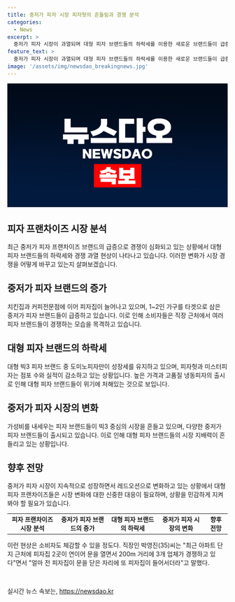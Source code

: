 ```yaml
---
title: 중저가 피자 시장 피자헛의 흔들림과 경쟁 분석
categories:
  - News
excerpt: >
  중저가 피자 시장이 과열되며 대형 피자 브랜드들의 하락세를 이용한 새로운 브랜드들이 급증하고 있다. 피자 시장에서 높은 수요를 보인 중저가 피자 브랜드는 경쟁이 심해지며 점포 수를 늘리고 있다. 대형 피자 브랜드들의 매출과 점포 수는 감소하고 있는 가운데, 냉동피자 시장의 성장으로 인해 중저가 피자 브랜드들이 계속해서 등장하고 있다. 각종 프랜차이즈 사업의 증가로 피자 시장은 계속해서 변화하고 있는 가운데, 실제로 몇몇 브랜드들은 매출과 점포 수에서 감소세를 보이고 있다.
feature_text: >
  중저가 피자 시장이 과열되며 대형 피자 브랜드들의 하락세를 이용한 새로운 브랜드들이 급증하고 있다. 피자 시장에서 높은 수요를 보인 중저가 피자 브랜드는 경쟁이 심해지며 점포 수를 늘리고 있다. 대형 피자 브랜드들의 매출과 점포 수는 감소하고 있는 가운데, 냉동피자 시장의 성장으로 인해 중저가 피자 브랜드들이 계속해서 등장하고 있다. 각종 프랜차이즈 사업의 증가로 피자 시장은 계속해서 변화하고 있는 가운데, 실제로 몇몇 브랜드들은 매출과 점포 수에서 감소세를 보이고 있다.
image: '/assets/img/newsdao_breakingnews.jpg'
---
```


<p><img src="/assets/img/newsdao_breakingnews.jpg" alt="pcversion 속보" /></p>

<h2 data-ke-size="size26">피자 프랜차이즈 시장 분석</h2>

<p data-ke-size="size16">최근 중저가 피자 프랜차이즈 브랜드의 급증으로 경쟁이 심화되고 있는 상황에서 대형 피자 브랜드들의 하락세와 경쟁 과열 현상이 나타나고 있습니다. 이러한 변화가 시장 경쟁을 어떻게 바꾸고 있는지 살펴보겠습니다.</p>

<h2 data-ke-size="size26">중저가 피자 브랜드의 증가</h2>

<p data-ke-size="size16">치킨집과 커피전문점에 이어 피자집이 늘어나고 있으며, 1~2인 가구를 타겟으로 삼은 중저가 피자 브랜드들이 급증하고 있습니다. 이로 인해 소비자들은 직장 근처에서 여러 피자 브랜드들이 경쟁하는 모습을 목격하고 있습니다.</p>

<h2 data-ke-size="size26">대형 피자 브랜드의 하락세</h2>

<p data-ke-size="size16">대형 빅3 피자 브랜드 중 도미노피자만이 성장세를 유지하고 있으며, 피자헛과 미스터피자는 점포 수와 실적이 감소하고 있는 상황입니다. 높은 가격과 고품질 냉동피자의 출시로 인해 대형 피자 브랜드들이 위기에 처해있는 것으로 보입니다.</p>

<h2 data-ke-size="size26">중저가 피자 시장의 변화</h2>

<p data-ke-size="size16">가성비를 내세우는 피자 브랜드들이 빅3 중심의 시장을 흔들고 있으며, 다양한 중저가 피자 브랜드들이 출시되고 있습니다. 이로 인해 대형 피자 브랜드들의 시장 지배력이 흔들리고 있는 상황입니다.</p>

<h2 data-ke-size="size26">향후 전망</h2>

<p data-ke-size="size16">중저가 피자 시장이 지속적으로 성장하면서 레드오션으로 변화하고 있는 상황에서 대형 피자 프랜차이즈들은 시장 변화에 대한 신중한 대응이 필요하며, 상황을 민감하게 지켜봐야 할 필요가 있습니다.</p>

<table>
    <tr>
        <td style="text-align: center; height: 17px;"><b>피자 프랜차이즈 시장 분석</b></td>
        <td style="text-align: center; height: 17px;"><b>중저가 피자 브랜드의 증가</b></td>
        <td style="text-align: center; height: 17px;"><b>대형 피자 브랜드의 하락세</b></td>
        <td style="text-align: center; height: 17px;"><b>중저가 피자 시장의 변화</b></td>
        <td style="text-align: center; height: 17px;"><b>향후 전망</b></td>
    </tr>
</table>

<p data-ke-size="size16">이런 현상은 소비자도 체감할 수 있을 정도다. 직장인 박영진(35)씨는 "최근 아파트 단지 근처에 피자집 2곳이 연이어 문을 열면서 200m 거리에 3개 업체가 경쟁하고 있다"면서 "얼마 전 피자집이 문을 닫은 자리에 또 피자집이 들어서더라"고 말했다.</p>

<p data-ke-size="size16">&nbsp;</p>
실시간 뉴스 속보는, <a href="https://newsdao.kr" rel="dofollow">https://newsdao.kr</a>


